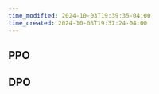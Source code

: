 ```yaml
---
time_modified: 2024-10-03T19:39:35-04:00
time_created: 2024-10-03T19:37:24-04:00
---
```



## PPO


## DPO 